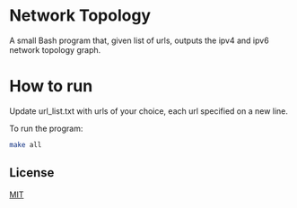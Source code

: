 # Network Topology

A small Bash program that, given list of urls, outputs the ipv4 and ipv6 
network topology graph.

# How to run
Update url_list.txt with urls of your choice, each url specified on a new line.

To run the program:

```bash
make all
```

## License
[MIT](https://choosealicense.com/licenses/mit/)
